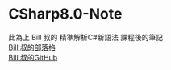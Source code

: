 # CSharp8.0-Note
此為上 Bill 叔的 精準解析C#新語法 課程後的筆記  
[Bill 叔的部落格](https://dotblogs.com.tw/billchung)  
[Bill 叔的GitHub](https://github.com/billchungiii)
